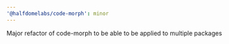 ```yaml
---
'@halfdomelabs/code-morph': minor
---
```


Major refactor of code-morph to be able to be applied to multiple packages
